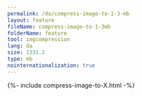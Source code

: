 ```yaml
---
permalink: /da/compress-image-to-1-3-mb
layout: feature
fileName: compress-image-to-1-3mb
folderName: feature
tool: imgcompression
lang: da
size: 1331.2
type: mb
nointernationalization: true
---
```

{%- include compress-image-to-X.html -%}
      